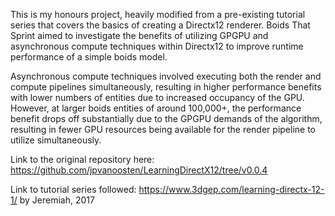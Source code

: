This is my honours project, heavily modified from a pre-existing tutorial series that covers the basics of creating a Directx12 renderer. Boids That Sprint aimed to investigate the benefits of utilizing GPGPU and asynchronous compute techniques within Directx12 to improve runtime performance of a simple boids model. 

Asynchronous compute techniques involved executing both the render and compute pipelines simultaneously, resulting in higher performance benefits with lower numbers of entities due to increased occupancy of the GPU. However, at larger boids entities of around 100,000+, the performance benefit drops off substantially due to the GPGPU demands of the algorithm, resulting in fewer GPU resources being available for the render pipeline to utilize simultaneously.

Link to the original repository here: https://github.com/jpvanoosten/LearningDirectX12/tree/v0.0.4 

Link to tutorial series followed: https://www.3dgep.com/learning-directx-12-1/ by Jeremiah, 2017 
